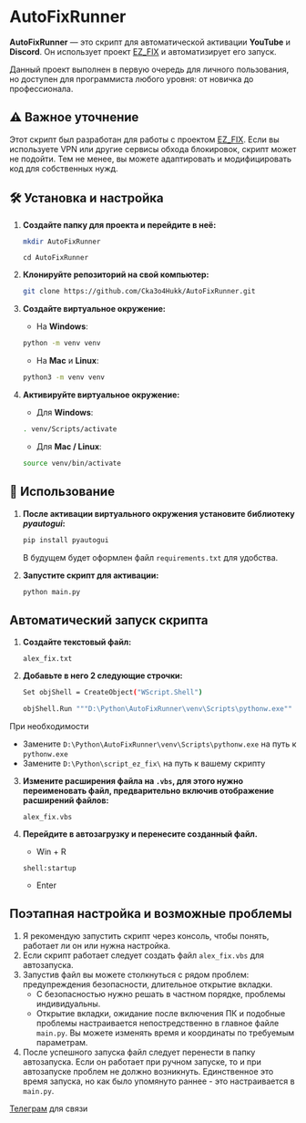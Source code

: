 # AutoFixRunner

**AutoFixRunner** — это скрипт для автоматической активации **YouTube** и **Discord**. Он использует проект [EZ_FIX](https://github.com/zevaka174/EZ_FIX-FIX_TUBE?ysclid=m88gn56rit816891865) и автоматизирует его запуск.

Данный проект выполнен в первую очередь для личного пользования, но доступен для программиста любого уровня: от новичка до профессионала. 

## ⚠️ Важное уточнение

Этот скрипт был разработан для работы с проектом [EZ_FIX](https://github.com/zevaka174/EZ_FIX-FIX_TUBE?ysclid=m88gn56rit816891865). Если вы используете VPN или другие сервисы обхода блокировок, скрипт может не подойти. Тем не менее, вы можете адаптировать и модифицировать код для собственных нужд.

## 🛠️ Установка и настройка

1. **Создайте папку для проекта и перейдите в неё:**

   ```bash
   mkdir AutoFixRunner
   ```

   ```
   cd AutoFixRunner
   ```

2. **Клонируйте репозиторий на свой компьютер:**

   ```bash
   git clone https://github.com/Cka3o4Hukk/AutoFixRunner.git
   ```

3. **Создайте виртуальное окружение:**

   - На **Windows**:

   ```bash
   python -m venv venv
   ```

   - На **Mac** и **Linux**:

   ```bash
   python3 -m venv venv
   ```

4. **Активируйте виртуальное окружение:**

   - Для **Windows**:

   ```bash
   . venv/Scripts/activate
   ```

   - Для **Mac / Linux**:

   ```bash
   source venv/bin/activate
   ```

## 🚀 Использование

1. **После активации виртуального окружения установите библиотеку _pyautogui_:**

   ```bash
   pip install pyautogui
   ```

   В будущем будет оформлен файл `requirements.txt` для удобства.

2. **Запустите скрипт для активации:**

   ```bash
   python main.py
   ```

## Автоматический запуск скрипта

1. **Создайте текстовый файл:**

   ```
   alex_fix.txt
   ```

2. **Добавьте в него 2 следующие строчки:**

   ```bash
   Set objShell = CreateObject("WScript.Shell")
   ```

   ```bash
   objShell.Run """D:\Python\AutoFixRunner\venv\Scripts\pythonw.exe"" ""D:\Python\script_ez_fix\main.py""", 0, True
   ```

При необходимости

- Замените `D:\Python\AutoFixRunner\venv\Scripts\pythonw.exe` на путь к `pythonw.exe`
- Замените `D:\Python\script_ez_fix\` на путь к вашему скрипту

3. **Измените расширения файла на `.vbs`, для этого нужно переименовать файл, предварительно включив отображение расширений файлов:**

   ```
   alex_fix.vbs
   ```

4. **Перейдите в автозагрузку и перенесите созданный файл.**
   - Win + R
   ```
   shell:startup
   ```
   - Enter

## Поэтапная настройка и возможные проблемы

1. Я рекомендую запустить скрипт через консоль, чтобы понять, работает ли он или нужна настройка.
2. Если скрипт работает следует создать файл `alex_fix.vbs` для автозапуска.
3. Запустив файл вы можете столкнуться с рядом проблем: предупреждения безопасности, длительное открытие вкладки.
   - С безопасностью нужно решать в частном порядке, проблемы индивидуальны.
   - Открытие вкладки, ожидание после включения ПК и подобные проблемы настраивается непостредственно в главное файле `main.py`. Вы можете изменять время и координаты по требуемым параметрам.
4. После успешного запуска файл следует перенести в папку автозапуска. Если он работает при ручном запуске, то и при автозапуске проблем не должно возникнуть. Единственное это время запуска, но как было упомянуто раннее - это настраивается в `main.py`.

[Телеграм](t.me/AlexDevPyth) для связи
